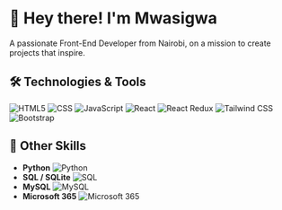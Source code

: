 # 👋 Hey there! I'm Mwasigwa

A passionate Front-End Developer from Nairobi, on a mission to create projects that inspire.

## 🛠️ Technologies & Tools

![HTML5](https://img.shields.io/badge/-HTML5-333333?style=flat&logo=html5&logoColor=white)
![CSS](https://img.shields.io/badge/-CSS-333333?style=flat&logo=css3&logoColor=white)
![JavaScript](https://img.shields.io/badge/-JavaScript-333333?style=flat&logo=javascript&logoColor=white)
![React](https://img.shields.io/badge/-React-333333?style=flat&logo=react&logoColor=white)
![React Redux](https://img.shields.io/badge/-React_Redux-333333?style=flat&logo=redux&logoColor=white)
![Tailwind CSS](https://img.shields.io/badge/-Tailwind_CSS-333333?style=flat&logo=tailwind-css&logoColor=white)
![Bootstrap](https://img.shields.io/badge/-Bootstrap-333333?style=flat&logo=bootstrap&logoColor=white)

## 🚀 Other Skills

- **Python** ![Python](https://img.shields.io/badge/-Python-333333?style=flat&logo=python&logoColor=white)
- **SQL / SQLite** ![SQL](https://img.shields.io/badge/-SQL-333333?style=flat&logo=sql&logoColor=white)
- **MySQL** ![MySQL](https://img.shields.io/badge/-MySQL-333333?style=flat&logo=mysql&logoColor=white)
- **Microsoft 365** ![Microsoft 365](https://img.shields.io/badge/-Microsoft_365-333333?style=flat&logo=microsoft-office&logoColor=white)
